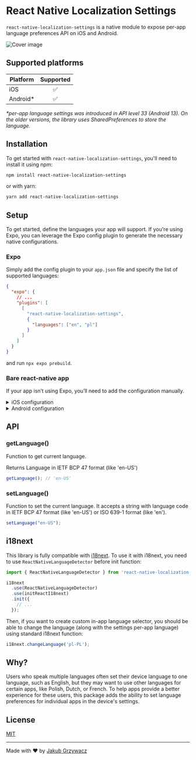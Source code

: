 # React Native Localization Settings

`react-native-localization-settings` is a native module to expose per-app language preferences API on iOS and Android.

![Cover image](docs/cover.png)

## Supported platforms

| Platform | Supported |
|----------|:---------:|
| iOS      |     ✅     |
| Android* |     ✅     |

_*per-app language settings was introduced in API level 33 (Android 13). On the older versions, the library uses
SharedPreferences to store the language._

## Installation

To get started with `react-native-localization-settings`, you'll need to install it using npm:

```sh
npm install react-native-localization-settings
```

or with yarn:

```sh
yarn add react-native-localization-settings
```

## Setup

To get started, define the languages your app will support. If you're using Expo, you can leverage the Expo config plugin to generate the necessary native configurations.

### Expo

Simply add the config plugin to your `app.json` file and specify the list of supported languages:

```json
{
  "expo": {
    // ...
    "plugins": [
      [
        "react-native-localization-settings", 
        { 
          "languages": ["en", "pl"] 
        }
      ]
    ]
  }
}
```

and run `npx expo prebuild`.

### Bare react-native app

If your app isn’t using Expo, you’ll need to add the configuration manually.

<details>
<summary>
iOS configuration
</summary>
Open your project in XCode, in Project Navigator select project, go to `Info` tab, and
under `Localizations` section add languages you want to support.

![XCode screenshot](docs/configuration-xcode-1.png)

Next, you need to create a `Localization.strings` file.

![XCode screenshot](docs/configuration-xcode-2.png)

Select newly created file and on the right side of the screen, under `Localizations` selection press `Localize`. Confirm
the popup.

![XCode screenshot](docs/configuration-xcode-3.png)

Lastly, you need to select all elements in the section form previous step.
</details>


<details>
<summary>
Android configuration
</summary>
Create new file in `android/app/src/main/res/xml` directory named `locales_config.xml`. and define supported languages:

```xml
<?xml version="1.0" encoding="utf-8"?>
<locale-config xmlns:android="http://schemas.android.com/apk/res/android">
  <locale android:name="en"/>
  <locale android:name="pl"/>
  <locale android:name="fr"/>
</locale-config>
```

Then, open `android/app/src/main/AndroidManifest.xml` and add following line to the Application tag:

```xml
<application
        android:name=".MainApplication"
        android:localeConfig="@xml/locales_config" <!-- this line -->
>
```
</details>

## API

### getLanguage()

Function to get current language.

Returns Language in IETF BCP 47 format (like 'en-US')

```ts
getLanguage(); // 'en-US'
```

### setLanguage()

Function to set the current language.
It accepts a string with language code in IETF BCP 47 format (like 'en-US') or ISO 639-1 format (like 'en').

```ts
setLanguage("en-US");
```

## i18next

This library is fully compatible with [i18next](https://www.i18next.com/).
To use it with i18next, you need to use `ReactNativeLanguageDetector` before init function:

```ts
import { ReactNativeLanguageDetector } from 'react-native-localization-settings';

i18next
  .use(ReactNativeLanguageDetector)
  .use(initReactI18next)
  .init({
    // ...
  });
```

Then, if you want to create custom in-app language selector, you should be able to change the language (along with the
settings per-app language) using standard i18next function:

```ts
i18next.changeLanguage('pl-PL');
```

## Why?

Users who speak multiple languages often set their device language to one language, such as English, but they may want
to use other languages for certain apps, like Polish, Dutch, or French. To help apps provide a better experience for
these users, this package adds the ability to set language preferences for individual apps in the device's settings.

## License

[MIT](LICENSE)

---

Made with ❤️ by [Jakub Grzywacz](https://jakubgrzywacz.pl)
